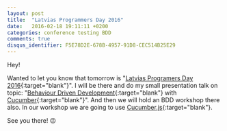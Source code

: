 ```yaml
---
layout: post
title:  "Latvias Programmers Day 2016"
date:   2016-02-18 19:11:11 +0200
categories: conference testing BDD
comments: true
disqus_identifier: F5E78D2E-678B-4957-91D8-CEC514B25E29
---
```


Hey!

Wanted to let you know that tomorrow is "[Latvias Programers Day 2016][programmers-day-2016]{:target="blank"}".
I will be there and do my small presentation talk on topic: "[Behaviour Driven Development][BDD]{:target="blank"} with
[Cucumber][cucumber-framework]{:target="blank"}". And then we will hold an BDD workshop there also. In our workshop we
are going to use [Cucumber.js][cucumber-js]{:target="blank"}.

See you there! :wink:

[programmers-day-2016]: https://www.facebook.com/events/686093674860728/
[BDD]:                  https://en.wikipedia.org/wiki/Behavior-driven_development
[cucumber-framework]:   https://cucumber.io/
[cucumber-js]:          https://github.com/cucumber/cucumber-js
